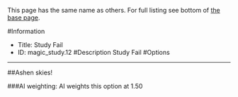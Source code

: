 This page has the same name as others. For full listing see bottom of [the base page](study_fail2.md).

#Information
 - Title: Study Fail
 - ID: magic_study.12
#Description
Study Fail
#Options

___
##Ashen skies!

###AI weighting:
AI weights this option at 1.50

